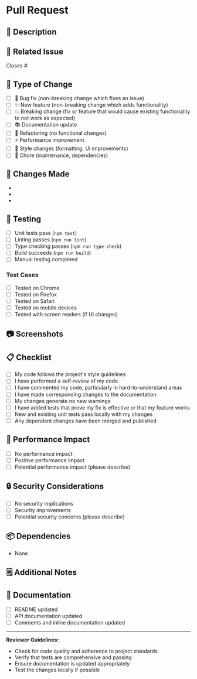 # Pull Request

## 📝 Description
<!-- Provide a brief description of the changes -->

## 🔗 Related Issue
<!-- Link to the related issue(s) -->
Closes #<!-- issue number -->

## 🧪 Type of Change
<!-- Mark the relevant option -->
- [ ] 🐛 Bug fix (non-breaking change which fixes an issue)
- [ ] ✨ New feature (non-breaking change which adds functionality)
- [ ] 💥 Breaking change (fix or feature that would cause existing functionality to not work as expected)
- [ ] 📚 Documentation update
- [ ] 🔧 Refactoring (no functional changes)
- [ ] ⚡ Performance improvement
- [ ] 🎨 Style changes (formatting, UI improvements)
- [ ] 🧹 Chore (maintenance, dependencies)

## 🚀 Changes Made
<!-- List the main changes made in this PR -->
- 
- 
- 

## 🧪 Testing
<!-- Describe how you tested your changes -->
- [ ] Unit tests pass (`npm test`)
- [ ] Linting passes (`npm run lint`)
- [ ] Type checking passes (`npm run type-check`)
- [ ] Build succeeds (`npm run build`)
- [ ] Manual testing completed

### Test Cases
<!-- Describe specific test cases if applicable -->
- [ ] Tested on Chrome
- [ ] Tested on Firefox
- [ ] Tested on Safari
- [ ] Tested on mobile devices
- [ ] Tested with screen readers (if UI changes)

## 📷 Screenshots
<!-- Add screenshots if this PR includes UI changes -->

## 📋 Checklist
- [ ] My code follows the project's style guidelines
- [ ] I have performed a self-review of my code
- [ ] I have commented my code, particularly in hard-to-understand areas
- [ ] I have made corresponding changes to the documentation
- [ ] My changes generate no new warnings
- [ ] I have added tests that prove my fix is effective or that my feature works
- [ ] New and existing unit tests pass locally with my changes
- [ ] Any dependent changes have been merged and published

## 🎯 Performance Impact
<!-- Describe any performance implications -->
- [ ] No performance impact
- [ ] Positive performance impact
- [ ] Potential performance impact (please describe)

## 🔒 Security Considerations
<!-- Describe any security implications -->
- [ ] No security implications
- [ ] Security improvements
- [ ] Potential security concerns (please describe)

## 📦 Dependencies
<!-- List any new dependencies added -->
- None
<!-- or list dependencies:
- package-name@version - reason for addition
-->

## 🗒️ Additional Notes
<!-- Any additional information for reviewers -->

## 📖 Documentation
<!-- Link to any relevant documentation updates -->
- [ ] README updated
- [ ] API documentation updated
- [ ] Comments and inline documentation updated

---

**Reviewer Guidelines:**
- Check for code quality and adherence to project standards
- Verify that tests are comprehensive and passing  
- Ensure documentation is updated appropriately
- Test the changes locally if possible